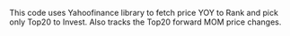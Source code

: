 This code uses Yahoofinance library to fetch price YOY to Rank and pick only Top20 to Invest.
Also tracks the Top20 forward MOM price changes.
